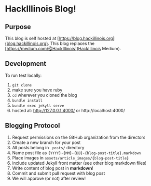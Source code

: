 # HackIllinois Blog!

## Purpose
This blog is self hosted at [https://blog.hackillinois.org](blog.hackillinois.org). This blog replaces the [https://medium.com/@HackIllinois](HackIllinois Medium).

## Development
To run test locally:
1. `git clone`
2. make sure you have ruby
3. `cd` wherever you cloned the blog
4. `bundle install`
5. `bundle exec jekyll serve`
6. hosted at: http://127.0.0.1:4000/ or http://localhost:4000/

## Blogging Protocol
1. Request permissions on the GitHub organization from the directors
2. Create a new branch for your post
3. All posts belong in `_posts/` directory
4. Name post file as `{YYYY}-{MM}-{DD}-{blog-post-title}.markdown`
5. Place images in `assets/article_images/{blog-post-title}`
5. Include updated Jekyll front matter (see other blog markdown files)
6. Write content of blog post in **markdown**!
7. Commit and submit pull request with blog post
8. We will approve (or not) after review!
